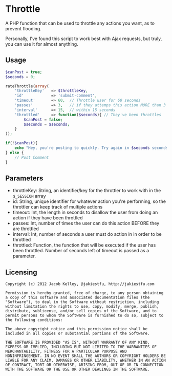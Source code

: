 # Throttle

A PHP function that can be used to throttle any actions you want, as to prevent flooding.

Personally, I've found this script to work best with Ajax requests, but truly, you can use it for almost anything.

## Usage

```php
$canPost = true;
$seconds = 0;

rateThrottle(array(
	'throttleKey' 	=> $throttleKey,
	'id'        	=> 'submit-comment',
	'timeout'   	=> 60,	// Throttle user for 60 seconds
	'passes'    	=> 3,	// if they attemps this action MORE than 3 times
	'interval'  	=> 15,	// within 15 seconds
	'throttled' 	=> function($seconds){ // They've been throttles
		$canPost = false;
		$seconds = $seconds;
	}
));

if(!$canPost){
	echo "Hey, you're posting to quickly. Try again in $seconds seconds.";
} else {
	// Post Comment
}

```

## Parameters

* throttleKey: String, an identifier/key for the throttler to work with in the `$_SESSION` array
* id: String, unique identifier for whatever action you're performing, so the throttler can keep track of multiple actions
* timeout: Int, the length in seconds to disallow the user from doing an action if they have been throttled
* passes: Int, number of times the user can do this action BEFORE they are throttled
* interval: Int, number of seconds a user must do action in in order to be throttled
* throttled: Function, the function that will be executed if the user has been throttled. Number of seconds left of timeout is passed as a parameter.

## Licensing
`````
Copyright (c) 2012 Jacob Kelley, @jakiestfu, http://jakiestfu.com

Permission is hereby granted, free of charge, to any person obtaining
a copy of this software and associated documentation files (the
"Software"), to deal in the Software without restriction, including
without limitation the rights to use, copy, modify, merge, publish,
distribute, sublicense, and/or sell copies of the Software, and to
permit persons to whom the Software is furnished to do so, subject to
the following conditions:

The above copyright notice and this permission notice shall be
included in all copies or substantial portions of the Software.

THE SOFTWARE IS PROVIDED "AS IS", WITHOUT WARRANTY OF ANY KIND,
EXPRESS OR IMPLIED, INCLUDING BUT NOT LIMITED TO THE WARRANTIES OF
MERCHANTABILITY, FITNESS FOR A PARTICULAR PURPOSE AND
NONINFRINGEMENT. IN NO EVENT SHALL THE AUTHORS OR COPYRIGHT HOLDERS BE
LIABLE FOR ANY CLAIM, DAMAGES OR OTHER LIABILITY, WHETHER IN AN ACTION
OF CONTRACT, TORT OR OTHERWISE, ARISING FROM, OUT OF OR IN CONNECTION
WITH THE SOFTWARE OR THE USE OR OTHER DEALINGS IN THE SOFTWARE.
`````
